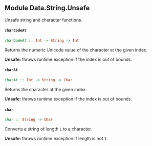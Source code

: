 ## Module Data.String.Unsafe

Unsafe string and character functions.

#### `charCodeAt`

``` purescript
charCodeAt :: Int -> String -> Int
```

Returns the numeric Unicode value of the character at the given index.

**Unsafe:** throws runtime exception if the index is out of bounds.

#### `charAt`

``` purescript
charAt :: Int -> String -> Char
```

Returns the character at the given index.

**Unsafe:** throws runtime exception if the index is out of bounds.

#### `char`

``` purescript
char :: String -> Char
```

Converts a string of length `1` to a character.

**Unsafe:** throws runtime exception if length is not `1`.


